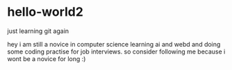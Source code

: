 # hello-world2
just learning git again

hey i am still a novice in computer science learning ai and webd and doing some coding practise for job interviews.
so consider following me because i wont be a novice for long :)
